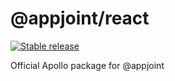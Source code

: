 # @appjoint/react

[![Stable release](https://img.shields.io/npm/v/@appjoint/apollo.svg)](https://npm.im/@appjoint/apollo)

Official Apollo package for @appjoint
